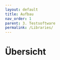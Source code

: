 ```yaml
---
layout: default
title: Aufbau
nav_order: 1
parent: 3. Testsoftware
permalink: /Libraries/
---
```


# Übersicht



